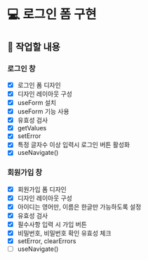 # 💻 로그인 폼 구현

## 📝 작업할 내용

### 로그인 창

- [x] 로그인 폼 디자인
- [x] 디자인 레이아웃 구성
- [x] useForm 설치
- [x] useForm 기능 사용
- [x] 유효성 검사
- [x] getValues
- [x] setError
- [x] 특정 글자수 이상 입력시 로그인 버튼 활성화
- [x] useNavigate()

### 회원가입 창

- [x] 회원가입 폼 디자인
- [x] 디자인 레이아웃 구성
- [x] 아이디는 영어만, 이름은 한글만 가능하도록 설정
- [x] 유효성 검사
- [x] 필수사항 입력 시 가입 버튼
- [x] 비밀번호, 비밀번호 확인 유효성 체크
- [x] setError, clearErrors
- [ ] useNavigate()
